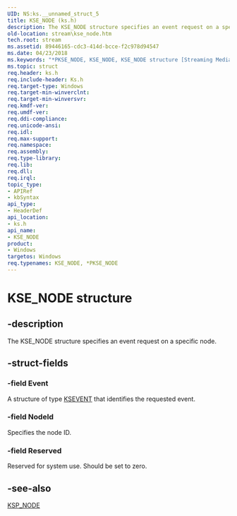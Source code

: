 ```yaml
---
UID: NS:ks.__unnamed_struct_5
title: KSE_NODE (ks.h)
description: The KSE_NODE structure specifies an event request on a specific node.
old-location: stream\kse_node.htm
tech.root: stream
ms.assetid: 89446165-cdc3-414d-bcce-f2c978d94547
ms.date: 04/23/2018
ms.keywords: "*PKSE_NODE, KSE_NODE, KSE_NODE structure [Streaming Media Devices], PKSE_NODE, PKSE_NODE structure pointer [Streaming Media Devices], ks-struct_701a51ab-90d7-47d6-8e40-bd30d0ddd7b9.xml, ks/KSE_NODE, ks/PKSE_NODE, stream.kse_node"
ms.topic: struct
req.header: ks.h
req.include-header: Ks.h
req.target-type: Windows
req.target-min-winverclnt: 
req.target-min-winversvr: 
req.kmdf-ver: 
req.umdf-ver: 
req.ddi-compliance: 
req.unicode-ansi: 
req.idl: 
req.max-support: 
req.namespace: 
req.assembly: 
req.type-library: 
req.lib: 
req.dll: 
req.irql: 
topic_type:
- APIRef
- kbSyntax
api_type:
- HeaderDef
api_location:
- ks.h
api_name:
- KSE_NODE
product:
- Windows
targetos: Windows
req.typenames: KSE_NODE, *PKSE_NODE
---
```


# KSE_NODE structure


## -description


The KSE_NODE structure specifies an event request on a specific node.


## -struct-fields




### -field Event

A structure of type <a href="https://docs.microsoft.com/previous-versions/ff561744(v=vs.85)">KSEVENT</a> that identifies the requested event.


### -field NodeId

Specifies the node ID.


### -field Reserved

Reserved for system use. Should be set to zero.


## -see-also




<a href="https://docs.microsoft.com/windows-hardware/drivers/ddi/content/ks/ns-ks-ksp_node">KSP_NODE</a>
 

 

